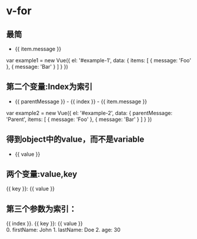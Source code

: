


# v-for

## 最简
<ul id="example-1">
  <li v-for="item in items">
    {{ item.message }}
  </li>
</ul>

var example1 = new Vue({
  el: '#example-1',
  data: {
    items: [
      { message: 'Foo' },
      { message: 'Bar' }
    ]
  }
})

## 第二个变量:Index为索引
<ul id="example-2">
  <li v-for="(item, index) in items">
    {{ parentMessage }} - {{ index }} - {{ item.message }}
  </li>
</ul>
var example2 = new Vue({
  el: '#example-2',
  data: {
    parentMessage: 'Parent',
    items: [
      { message: 'Foo' },
      { message: 'Bar' }
    ]
  }
})

## 得到object中的value，而不是variable

<ul id="v-for-object" class="demo">
  <li v-for="value in object">
    {{ value }}
  </li>
</ul>

## 两个变量:value,key
<div v-for="(value, key) in object">
  {{ key }}: {{ value }}
</div>

## 第三个参数为索引：
<div v-for="(value, key, index) in object">
  {{ index }}. {{ key }}: {{ value }}
</div>
0. firstName: John
1. lastName: Doe
2. age: 30

